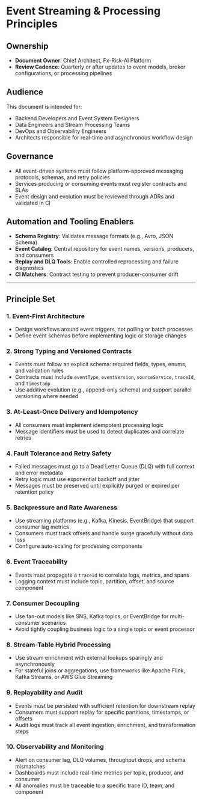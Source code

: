 # Event Streaming & Processing Principles

## Ownership

- **Document Owner**: Chief Architect, Fx-Risk-AI Platform  
- **Review Cadence**: Quarterly or after updates to event models, broker configurations, or processing pipelines

## Audience

This document is intended for:

- Backend Developers and Event System Designers  
- Data Engineers and Stream Processing Teams  
- DevOps and Observability Engineers  
- Architects responsible for real-time and asynchronous workflow design

## Governance

- All event-driven systems must follow platform-approved messaging protocols, schemas, and retry policies  
- Services producing or consuming events must register contracts and SLAs  
- Event design and evolution must be reviewed through ADRs and validated in CI

## Automation and Tooling Enablers

- **Schema Registry**: Validates message formats (e.g., Avro, JSON Schema)  
- **Event Catalog**: Central repository for event names, versions, producers, and consumers  
- **Replay and DLQ Tools**: Enable controlled reprocessing and failure diagnostics  
- **CI Matchers**: Contract testing to prevent producer-consumer drift

---

## Principle Set

### 1. Event-First Architecture

- Design workflows around event triggers, not polling or batch processes  
- Define event schemas before implementing logic or storage changes

### 2. Strong Typing and Versioned Contracts

- Events must follow an explicit schema: required fields, types, enums, and validation rules  
- Contracts must include `eventType`, `eventVersion`, `sourceService`, `traceId`, and `timestamp`  
- Use additive evolution (e.g., append-only schema) and support parallel versioning where needed

### 3. At-Least-Once Delivery and Idempotency

- All consumers must implement idempotent processing logic  
- Message identifiers must be used to detect duplicates and correlate retries

### 4. Fault Tolerance and Retry Safety

- Failed messages must go to a Dead Letter Queue (DLQ) with full context and error metadata  
- Retry logic must use exponential backoff and jitter  
- Messages must be preserved until explicitly purged or expired per retention policy

### 5. Backpressure and Rate Awareness

- Use streaming platforms (e.g., Kafka, Kinesis, EventBridge) that support consumer lag metrics  
- Consumers must track offsets and handle surge gracefully without data loss  
- Configure auto-scaling for processing components

### 6. Event Traceability

- Events must propagate a `traceId` to correlate logs, metrics, and spans  
- Logging context must include topic, partition, offset, and source component

### 7. Consumer Decoupling

- Use fan-out models like SNS, Kafka topics, or EventBridge for multi-consumer scenarios  
- Avoid tightly coupling business logic to a single topic or event processor

### 8. Stream-Table Hybrid Processing

- Use stream enrichment with external lookups sparingly and asynchronously  
- For stateful joins or aggregations, use frameworks like Apache Flink, Kafka Streams, or AWS Glue Streaming

### 9. Replayability and Audit

- Events must be persisted with sufficient retention for downstream replay  
- Consumers must support replay for specific partitions, timestamps, or offsets  
- Audit logs must track all event ingestion, enrichment, and transformation steps

### 10. Observability and Monitoring

- Alert on consumer lag, DLQ volumes, throughput drops, and schema mismatches  
- Dashboards must include real-time metrics per topic, producer, and consumer  
- All anomalies must be traceable to a specific trace ID, team, and component
